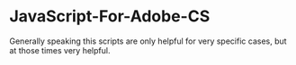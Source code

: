 # JavaScript-For-Adobe-CS
Generally speaking this scripts are only helpful for very specific cases, but at those times very helpful.
